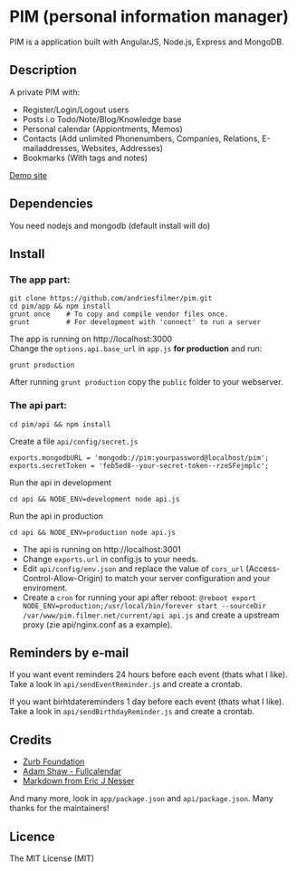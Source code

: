 # PIM (personal information manager)

PIM is a application built with AngularJS, Node.js, Express and MongoDB.

## Description

A private PIM with:

* Register/Login/Logout users
* Posts i.o Todo/Note/Blog/Knowledge base
* Personal calendar (Appiontments, Memos)
* Contacts (Add unlimited Phonenumbers, Companies, Relations, E-mailaddresses, Websites, Addresses)
* Bookmarks (With tags and notes)

[Demo site](https://pim.filmer.net)


## Dependencies

You need nodejs and mongodb (default install will do)

## Install

### The app part:

    git clone https://github.com/andriesfilmer/pim.git
    cd pim/app && npm install
    grunt once    # To copy and compile vendor files once.
    grunt         # For development with 'connect' to run a server

The app is running on http://localhost:3000  
Change the `options.api.base_url` in `app.js` **for production** and run: 

    grunt production

After running `grunt production` copy the `public` folder to your webserver.

### The api part:

    cd pim/api && npm install

Create a file `api/config/secret.js`

    exports.mongodbURL = 'mongodb://pim:yourpassword@localhost/pim';
    exports.secretToken = 'feb5ed8--your-secret-token--rzeSFejmplc';

Run the api in development

    cd api && NODE_ENV=development node api.js

Run the api in production

    cd api && NODE_ENV=production node api.js

- The api is running on http://localhost:3001
- Change `exports.url` in config.js to your needs.
- Edit `api/config/env.json` and replace the value of `cors_url` (Access-Control-Allow-Origin) to match your server configuration and your enviroment.
- Create a `cron` for running your api after reboot: `@reboot export NODE_ENV=production;/usr/local/bin/forever start --sourceDir /var/www/pim.filmer.net/current/api api.js` 
  and create a upstream proxy  (zie api/nginx.conf as a example).



## Reminders by e-mail

If you want event reminders 24 hours before each event (thats what I like).
Take a look in `api/sendEventReminder.js` and create a crontab.

If you want birhtdatereminders 1 day before each event (thats what I like).
Take a look in `api/sendBirthdayReminder.js` and create a crontab.

## Credits

- [Zurb Foundation](http://foundation.zurb.com)
- [Adam Shaw - Fullcalendar](http://fullcalendar.io/)
- [Markdown from Eric J Nesser](http://daringfireball.net/projects/markdown/)

And many more, look in `app/package.json` and `api/package.json`. Many thanks for the maintainers!

## Licence

The MIT License (MIT)


